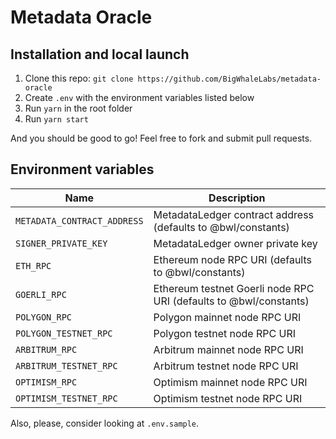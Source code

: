 # Metadata Oracle

## Installation and local launch

1. Clone this repo: `git clone https://github.com/BigWhaleLabs/metadata-oracle`
2. Create `.env` with the environment variables listed below
3. Run `yarn` in the root folder
4. Run `yarn start`

And you should be good to go! Feel free to fork and submit pull requests.

## Environment variables

| Name                        | Description                                                       |
| --------------------------- | ----------------------------------------------------------------- |
| `METADATA_CONTRACT_ADDRESS` | MetadataLedger contract address (defaults to @bwl/constants)      |
| `SIGNER_PRIVATE_KEY`        | MetadataLedger owner private key                                  |
| `ETH_RPC`                   | Ethereum node RPC URI (defaults to @bwl/constants)                |
| `GOERLI_RPC`                | Ethereum testnet Goerli node RPC URI (defaults to @bwl/constants) |
| `POLYGON_RPC`               | Polygon mainnet node RPC URI                                      |
| `POLYGON_TESTNET_RPC`       | Polygon testnet node RPC URI                                      |
| `ARBITRUM_RPC`              | Arbitrum mainnet node RPC URI                                     |
| `ARBITRUM_TESTNET_RPC`      | Arbitrum testnet node RPC URI                                     |
| `OPTIMISM_RPC`              | Optimism mainnet node RPC URI                                     |
| `OPTIMISM_TESTNET_RPC`      | Optimism testnet node RPC URI                                     |

Also, please, consider looking at `.env.sample`.
